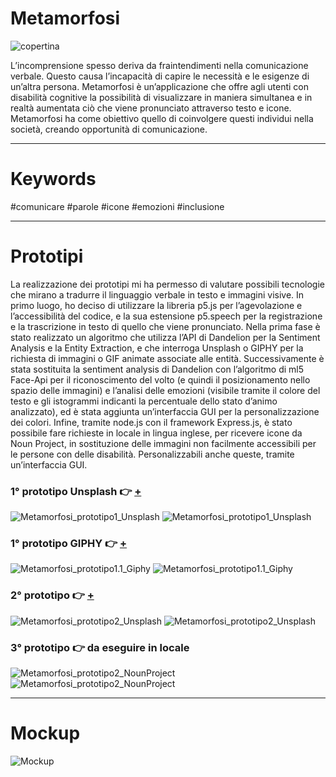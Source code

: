 # Metamorfosi
![copertina](https://user-images.githubusercontent.com/76476647/122622344-a6625280-d098-11eb-87db-3be5dcdb1c4d.jpg)

L’incomprensione spesso deriva da fraintendimenti nella comunicazione verbale. Questo causa l’incapacità di capire le necessità e le esigenze di un’altra persona. Metamorfosi è un’applicazione che offre agli utenti con disabilità cognitive la possibilità di visualizzare in maniera simultanea e in realtà aumentata ciò che viene pronunciato attraverso testo e icone. Metamorfosi ha come obiettivo quello di coinvolgere questi individui nella società, creando opportunità di comunicazione.

---

# Keywords
#comunicare #parole #icone #emozioni #inclusione

---

# Prototipi 
La realizzazione dei prototipi mi ha permesso di valutare possibili tecnologie che mirano a tradurre il linguaggio verbale in testo e immagini visive.
In primo luogo, ho deciso di utilizzare la libreria p5.js per l’agevolazione e l’accessibilità del codice, e la sua estensione p5.speech per la registrazione e la trascrizione in testo di quello che viene pronunciato.
Nella prima fase è stato realizzato un algoritmo che utilizza l’API di Dandelion per la Sentiment Analysis e la Entity Extraction, e che interroga Unsplash o GIPHY per la richiesta di immagini o GIF animate associate alle entità.
Successivamente è stata sostituita la sentiment analysis di Dandelion con l’algoritmo di ml5 Face-Api per il riconoscimento del volto (e quindi il posizionamento nello spazio delle immagini) e l’analisi delle emozioni (visibile tramite il colore del testo e gli istogrammi indicanti la percentuale dello stato d’animo analizzato), ed è stata aggiunta un’interfaccia GUI per la personalizzazione dei colori.
Infine, tramite node.js con il framework Express.js, è stato possibile fare richieste in locale in lingua inglese, per ricevere icone da Noun Project, in sostituzione delle immagini non facilmente accessibili per le persone con delle disabilità. Personalizzabili anche queste, tramite un’interfaccia GUI.

### 1° prototipo Unsplash :point_right: [+](https://editor.p5js.org/Lucilla/full/QW6jw8g4U) 
![Metamorfosi_prototipo1_Unsplash](https://user-images.githubusercontent.com/76476647/122623336-f262c680-d09b-11eb-8632-ee8f9d0bc26f.jpg)
![Metamorfosi_prototipo1_Unsplash](https://user-images.githubusercontent.com/76476647/122623144-44efb300-d09b-11eb-96e5-bed7b6831948.gif)

### 1° prototipo GIPHY :point_right: [+](https://editor.p5js.org/Lucilla/full/aWv9jYQXi)
![Metamorfosi_prototipo1.1_Giphy](https://user-images.githubusercontent.com/76476647/122650455-5ab0b700-d133-11eb-90ca-70f725fb32e4.jpg)
![Metamorfosi_prototipo1.1_Giphy](https://user-images.githubusercontent.com/76476647/122650305-6bacf880-d132-11eb-860b-3a224ccf35f5.gif)

### 2° prototipo :point_right: [+](https://editor.p5js.org/Lucilla/full/GesR6MZmV)
![Metamorfosi_prototipo2_Unsplash](https://user-images.githubusercontent.com/76476647/122635382-e7cc1f80-d0e3-11eb-99a1-c79f10f40529.jpg)
![Metamorfosi_prototipo2_Unsplash](https://user-images.githubusercontent.com/76476647/122644427-64c3bd00-d115-11eb-8fb8-4693e5108495.gif)

### 3° prototipo :point_right: da eseguire in locale
![Metamorfosi_prototipo2_NounProject](https://user-images.githubusercontent.com/76476647/122635368-c408d980-d0e3-11eb-82dc-d14d8abf64c5.jpg)
![Metamorfosi_prototipo2_NounProject](https://user-images.githubusercontent.com/76476647/122646079-bf611700-d11d-11eb-8d6f-e898241d3978.gif)

---

# Mockup

![Mockup](https://user-images.githubusercontent.com/76476647/122623748-9c8f1e00-d09d-11eb-959c-6ba48a3548d6.jpg)
